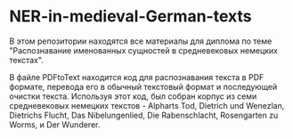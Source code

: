 # NER-in-medieval-German-texts

В этом репозитории находятся все материалы для диплома по теме "Распознавание именованных сущностей в средневековых немецких текстах".

В файле PDFtoText находится код для распознавания текста в PDF формате, перевода его в обычный текстовый формат и последующей очистки текста. Используя этот код, был собран корпус из семи средневековых немецких текстов - Alpharts Tod, Dietrich und Wenezlan, Dietrichs Flucht, Das Nibelungenlied, Die Rabenschlacht, Rosengarten zu Worms, и Der Wunderer.
